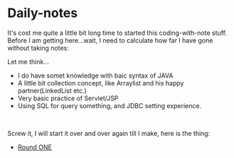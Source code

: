 # Daily-notes

It's cost me quite a little bit long time to started this coding-with-note stuff. Before I am getting here...wait, I need to calculate how far I have gone without taking notes:

Let me think...
- I do have somet knowledge with baic syntax of JAVA
- A little bit collection concept, like Arraylist and his happy partner(LinkedList etc.)
- Very basic practice of Servlet/JSP
- Using SQL for query something, and JDBC setting experience.

<br>

Screw it, I will start it over and over again till I make, here is the thing:

* [Round ONE](https://github.com/balladeop52no4/Daily-notes/issues/1#issue-693073441)

<br>
<br>

